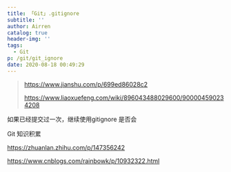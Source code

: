 ```yaml
---
title: 「Git」.gitignore
subtitle: ''
author: Airren
catalog: true
header-img: ''
tags:
  - Git
p: /git/git_ignore
date: 2020-08-18 00:49:29
---
```


> https://www.jianshu.com/p/699ed86028c2
>
> https://www.liaoxuefeng.com/wiki/896043488029600/900004590234208





如果已经提交过一次，继续使用gitignore 是否会



Git 知识积累

https://zhuanlan.zhihu.com/p/147356242



https://www.cnblogs.com/rainbowk/p/10932322.html


